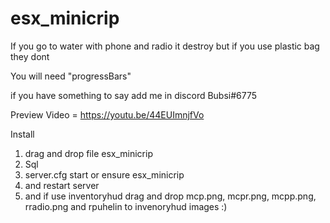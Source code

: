 # esx_minicrip
If you go to water with phone and radio it destroy but if you use plastic bag they dont 

You will need "progressBars"

if you have something to say add me in discord Bubsi#6775

Preview Video = https://youtu.be/44EUImnjfVo

Install
1. drag and drop file esx_minicrip
2. Sql
3. server.cfg start or ensure esx_minicrip
4. and restart server
5. and if use inventoryhud drag and drop mcp.png, mcpr.png, mcpp.png, rradio.png and rpuhelin to invenoryhud images :)
